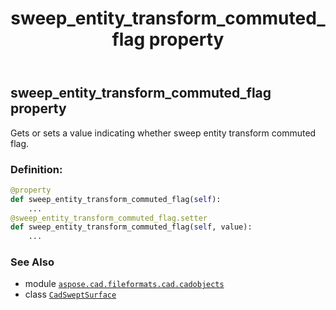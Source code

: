 ﻿---
title: sweep_entity_transform_commuted_flag property
second_title: Aspose.CAD for Python via .NET API References
description: 
type: docs
weight: 670
url: /python-net/aspose.cad.fileformats.cad.cadobjects/cadsweptsurface/sweep_entity_transform_commuted_flag/
is_root: false
---

## sweep_entity_transform_commuted_flag property


Gets or sets a value indicating whether sweep entity transform commuted flag.
### Definition:
```python
@property
def sweep_entity_transform_commuted_flag(self):
    ...
@sweep_entity_transform_commuted_flag.setter
def sweep_entity_transform_commuted_flag(self, value):
    ...
```

### See Also
* module [`aspose.cad.fileformats.cad.cadobjects`](../../)
* class [`CadSweptSurface`](/cad/python-net/aspose.cad.fileformats.cad.cadobjects/cadsweptsurface)
